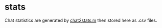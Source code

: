 # stats

Chat statistics are generated by [chat2stats.m](https://github.com/sparktrain/chatstats/blob/master/chat2stats.m) then stored here as .csv files.
